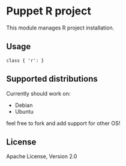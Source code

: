 # Puppet R project

This module manages R project installation.

## Usage

```puppet
class { 'r': }
```

## Supported distributions

Currently should work on:

  * Debian
  * Ubuntu

feel free to fork and add support for other OS!

## License

Apache License, Version 2.0
